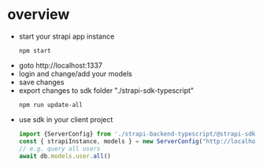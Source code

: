# overview
* start your strapi app instance
    ```console
    npm start
    ```
* goto http://localhost:1337 
* login and change/add your models
* save changes
* export changes to sdk folder "./strapi-sdk-typescript"
    ```console
    npm run update-all
    ```
* use sdk in your client project 
    ```typescript
    import {ServerConfig} from './strapi-backend-typescript/@strapi-sdk-typescript/sdk'
    const { strapiInstance, models } = new ServerConfig("http://localhost:1337");
    // e.g. query all users
    await db.models.user.all()
    ```
  